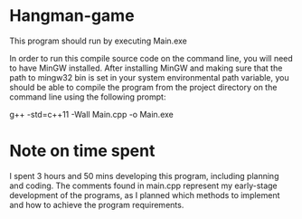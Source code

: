 # Hangman-game
This program should run by executing Main.exe

In order to run this compile source code on the command line, you will need to have MinGW installed. After installing MinGW and making sure that the path to mingw32 bin is set in your system environmental path variable, you should be able to compile the program from the project directory on the command line using the following prompt:

g++ -std=c++11 -Wall Main.cpp -o Main.exe

# Note on time spent
I spent 3 hours and 50 mins developing this program, including planning and coding. The comments found in main.cpp represent my early-stage development of the programs, as I planned which methods to implement and how to achieve the program requirements.
